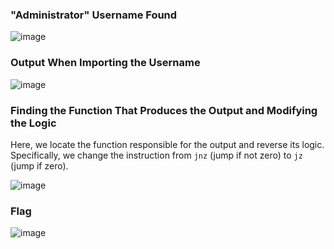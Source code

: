 ### "Administrator" Username Found

![image](https://github.com/x03ee/CTF-Writeup/blob/main/2024/THJCC%20CTF%202024/Reverse/You%20know%20I%20know%20the%20token/1.png)

### Output When Importing the Username

![image](https://github.com/x03ee/CTF-Writeup/blob/main/2024/THJCC%20CTF%202024/Reverse/You%20know%20I%20know%20the%20token/2.png)

### Finding the Function That Produces the Output and Modifying the Logic

Here, we locate the function responsible for the output and reverse its logic. Specifically, we change the instruction from `jnz` (jump if not zero) to `jz` (jump if zero).

![image](https://github.com/x03ee/CTF-Writeup/blob/main/2024/THJCC%20CTF%202024/Reverse/You%20know%20I%20know%20the%20token/3.png)

### Flag

![image](https://github.com/x03ee/CTF-Writeup/blob/main/2024/THJCC%20CTF%202024/Reverse/You%20know%20I%20know%20the%20token/flag.png)
